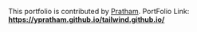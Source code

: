 This portfolio is contributed by [Pratham](https://github.com/ypratham).
PortFolio Link: **https://ypratham.github.io/tailwind.github.io/**
